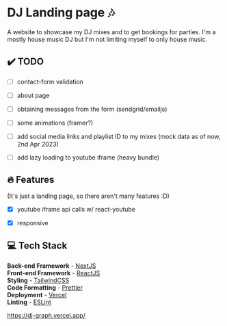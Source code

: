 # DJ Landing page 🎶

A website to showcase my DJ mixes and to get bookings for parties. I'm a mostly house music DJ but I'm not limiting myself to only house music.

## ✔️ TODO

- [ ] contact-form validation
- [ ] about page
- [ ] obtaining messages from the form (sendgrid/emailjs)
- [ ] some animations (framer?)
- [ ] add social media links and playlist ID to my mixes (mock data as of now, 2nd Apr 2023)
- [ ] add lazy loading to youtube iframe (heavy bundle)



## 🔥 Features
 (It's just a landing page, so there aren't many features :D)


- [x] youtube iframe api calls w/ react-youtube
- [x] responsive


## 💻 Tech Stack

**Back-end Framework** - [NextJS](https://nextjs.org/)  
**Front-end Framework** - [ReactJS](https://reactjs.org/)  
**Styling** - [TailwindCSS](https://tailwindcss.com/)  
**Code Formatting** - [Prettier](https://prettier.io/)  
**Deployment** - [Vercel](https://vercel.com/)  
**Linting** - [ESLint](https://eslint.org)  
 
https://dj-graph.vercel.app/
